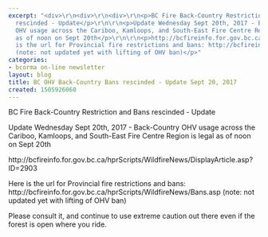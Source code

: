 ```yaml
---
excerpt: "<div>\r\n<div>\r\n<div>\r\n<p>BC Fire Back-Country Restriction and Bans
  rescinded - Update</p>\r\n\r\n<p>Update Wednesday Sept 20th, 2017 - Back-Country
  OHV usage across the Cariboo, Kamloops, and South-East Fire Centre Region is legal
  as of noon on Sept 20th</p>\r\n\r\n<p>http://bcfireinfo.for.gov.bc.ca/hprScripts/WildfireNews/DisplayArticle.asp?ID=2903</p>\r\n\r\n<p>Here
  is the url for Provincial fire restrictions and bans: http://bcfireinfo.for.gov.bc.ca/hprScripts/WildfireNews/Bans.asp
  (note: not updated yet with lifting of OHV ban)</p>"
categories:
- bcorma on-line newsletter
layout: blog
title: BC OHV Back-Country Bans rescinded - Update Sept 20, 2017
created: 1505926060
---
```

<div>
<div>
<div>
<p>BC Fire Back-Country Restriction and Bans rescinded - Update</p>

<p>Update Wednesday Sept 20th, 2017 - Back-Country OHV usage across the Cariboo, Kamloops, and South-East Fire Centre Region is legal as of noon on Sept 20th</p>

<p>http://bcfireinfo.for.gov.bc.ca/hprScripts/WildfireNews/DisplayArticle.asp?ID=2903</p>

<p>Here is the url for Provincial fire restrictions and bans: http://bcfireinfo.for.gov.bc.ca/hprScripts/WildfireNews/Bans.asp (note: not updated yet with lifting of OHV ban)</p>

<p>Please consult it, and continue to use extreme caution out there even if the forest is open where you ride.</p>
</div>
</div>

<div>
<div>&nbsp;</div>
</div>
</div>
